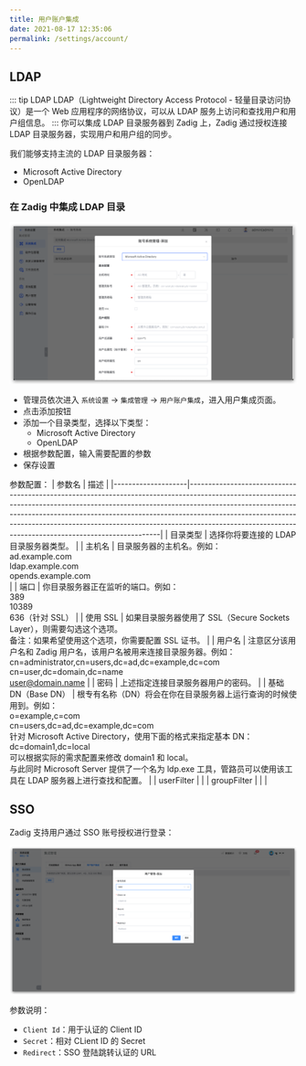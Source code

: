 ```yaml
---
title: 用户账户集成
date: 2021-08-17 12:35:06
permalink: /settings/account/
---
```


## LDAP

::: tip LDAP
LDAP（Lightweight Directory Access Protocol - 轻量目录访问协议）是一个 Web 应用程序的网络协议，可以从 LDAP 服务上访问和查找用户和用户组信息。
:::
你可以集成 LDAP 目录服务器到 Zadig 上，Zadig 通过授权连接 LDAP 目录服务器，实现用户和用户组的同步。


我们能够支持主流的 LDAP 目录服务器：
- Microsoft Active Directory
- OpenLDAP

### 在 Zadig 中集成 LDAP 目录

![ad](./_images/user_account_ad.png)

- 管理员依次进入 `系统设置` -> `集成管理` -> `用户账户集成`，进入用户集成页面。
- 点击添加按钮
- 添加一个目录类型，选择以下类型：
    - Microsoft Active Directory
    - OpenLDAP
- 根据参数配置，输入需要配置的参数
- 保存设置

参数配置：
| 参数名             | 描述                                                                                                                                                                                                                                                                                                                                                                                         |
|--------------------|----------------------------------------------------------------------------------------------------------------------------------------------------------------------------------------------------------------------------------------------------------------------------------------------------------------------------------------------------------------------------------------------|
| 目录类型           | 选择你将要连接的 LDAP 目录服务器类型。                                                                                                                                                                                                                                                                                                                                                       |
| 主机名             | 目录服务器的主机名。例如：<br> ad.example.com<br> ldap.example.com<br> opends.example.com<br>                                                                                                                                                                                                                                                                                                |
| 端口               | 你目录服务器正在监听的端口。例如： <br> 389<br> 10389 <br> 636（针对 SSL）                                                                                                                                                                                                                                                                                                                   |
| 使用 SSL           | 如果目录服务器使用了 SSL（Secure Sockets Layer），则需要勾选这个选项。<br> 备注：如果希望使用这个选项，你需要配置 SSL 证书。                                                                                                                                                                                                                                                                 |
| 用户名             | 注意区分该用户名和 Zadig 用户名，该用户名被用来连接目录服务器。例如：<br> cn=administrator,cn=users,dc=ad,dc=example,dc=com <br> cn=user,dc=domain,dc=name <br> user@domain.name                                                                                                                                                                                                             |
| 密码               | 上述指定连接目录服务器用户的密码。                                                                                                                                                                                                                                                                                                                                                           |
| 基础 DN（Base DN） | 根专有名称（DN）将会在你在目录服务器上运行查询的时候使用到。例如：<br> o=example,c=com <br> cn=users,dc=ad,dc=example,dc=com<br> 针对 Microsoft Active Directory，使用下面的格式来指定基本 DN：<br> dc=domain1,dc=local <br> 可以根据实际的需求配置来修改 domain1 和 local。<br> 与此同时 Microsoft Server 提供了一个名为 ldp.exe 工具，管路员可以使用该工具在 LDAP 服务器上进行查找和配置。 |
| userFilter         |                                                                                                                                                                                                                                                                                                                                                                                              |
| groupFilter        |                                                                                                                                                                                                                                                                                                                                                                                              |                                                                                |

## SSO
Zadig 支持用户通过 SSO 账号授权进行登录：

![sso](./_images/user_account_sso.png)

参数说明：
- `Client Id`：用于认证的 Client ID
- `Secret`：相对 CLient ID 的 Secret
- `Redirect`：SSO 登陆跳转认证的 URL
